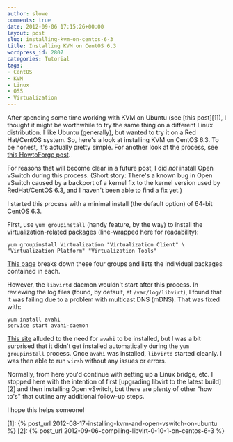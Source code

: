 ```yaml
---
author: slowe
comments: true
date: 2012-09-06 17:15:26+00:00
layout: post
slug: installing-kvm-on-centos-6-3
title: Installing KVM on CentOS 6.3
wordpress_id: 2807
categories: Tutorial
tags:
- CentOS
- KVM
- Linux
- OSS
- Virtualization
---
```


After spending some time working with KVM on Ubuntu (see [this post][1]), I thought it might be worthwhile to try the same thing on a different Linux distribution. I like Ubuntu (generally), but wanted to try it on a Red Hat/CentOS system. So, here's a look at installing KVM on CentOS 6.3. To be honest, it's actually pretty simple. For another look at the process, see [this HowtoForge post](http://www.howtoforge.com/virtualization-with-kvm-on-a-centos-6.3-server).

For reasons that will become clear in a future post, I did _not_ install Open vSwitch during this process. (Short story: There's a known bug in Open vSwitch caused by a backport of a kernel fix to the kernel version used by RedHat/CentOS 6.3, and I haven't been able to find a fix yet.)

I started this process with a minimal install (the default option) of 64-bit CentOS 6.3.

First, use `yum groupinstall` (handy feature, by the way) to install the virtualization-related packages (line-wrapped here for readability):

    yum groupinstall Virtualization "Virtualization Client" \
    "Virtualization Platform" "Virtualization Tools"

[This page](http://www.web-manual.net/linux-3/how-to-install-kvm-virtualization-on-rhel-6centos-6/) breaks down these four groups and lists the individual packages contained in each.

However, the `libvirtd` daemon wouldn't start after this process. In reviewing the log files (found, by default, at `/var/log/libvirt`), I found that it was failing due to a problem with multicast DNS (mDNS). That was fixed with:

    yum install avahi
    service start avahi-daemon

[This site](http://blog.mattbrock.co.uk/2012/02/12/virtualisation-with-kvm-and-lvm-on-centos-6-via-the-command-line/) alluded to the need for `avahi` to be installed, but I was a bit surprised that it didn't get installed automatically during the `yum groupinstall` process. Once `avahi` was installed, `libvirtd` started cleanly. I was then able to run `virsh` without any issues or errors.

Normally, from here you'd continue with setting up a Linux bridge, etc. I stopped here with the intention of first [upgrading libvirt to the latest build][2] and then installing Open vSwitch, but there are plenty of other "how to's" that outline any additional follow-up steps.

I hope this helps someone!

[1]: {% post_url 2012-08-17-installing-kvm-and-open-vswitch-on-ubuntu %}
[2]: {% post_url 2012-09-06-compiling-libvirt-0-10-1-on-centos-6-3 %}
